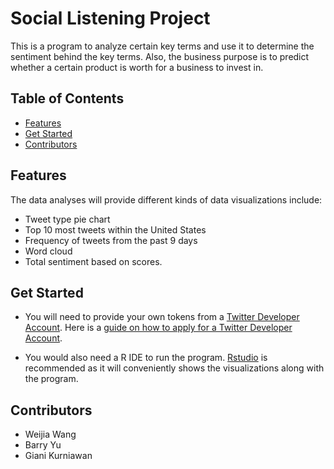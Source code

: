 # Social Listening Project
This is a program to analyze certain key terms and use it to determine the sentiment behind the key terms. Also, the business purpose is to predict whether a certain product is worth for a business to invest in. 

## Table of Contents
<!--ts-->
* [Features](https://github.com/byu5/SocialListeningProject/README.md#get-started#features)
* [Get Started](https://github.com/byu5/SocialListeningProject/README.md#get-started)
* [Contributors](https://github.com/byu5/SocialListeningProject/README.md#get-started#contributors)
<!--te-->

## Features
The data analyses will provide different kinds of data visualizations include: 
- Tweet type pie chart
- Top 10 most tweets within the United States
- Frequency of tweets from the past 9 days
- Word cloud
- Total sentiment based on scores. 

## Get Started 
+ You will need to provide your own tokens from a [Twitter Developer Account](https://developer.twitter.com/en/apply-for-access). Here is a [guide on how to apply for a Twitter Developer Account](https://cran.r-project.org/web/packages/rtweet/vignettes/auth.html). 

+ You would also need a R IDE to run the program. [Rstudio](https://www.rstudio.com/products/rstudio/download/) is recommended as it will conveniently shows the visualizations along with the program.


## Contributors

- Weijia Wang
- Barry Yu
- Giani Kurniawan
